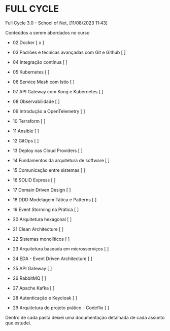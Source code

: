# FULL CYCLE
Full Cycle 3.0 - School of Net, [11/08/2023 11:43]

Conteúdos a serem abordados no curso

- 02 Docker [ x ]

- 03 Padrões e técnicas avançadas com Git e Github [ ]

- 04 Integração contínua [ ]

- 05 Kubernetes [ ]

- 06 Service Mesh com Istio [ ]

- 07 API Gateway com Kong e Kubernetes [ ]

- 08 Observabilidade [ ]

- 09 Introdução a OpenTelemetry [ ]

- 10 Terraform [ ]

- 11 Ansible [ ]

- 12 GitOps [ ]

- 13 Deploy nas Cloud Providers [ ]

- 14 Fundamentos da arquitetura de software [ ]

- 15 Comunicação entre sistemas [ ]

- 16 SOLID Express [ ]

- 17 Domain Driven Design [ ]

- 18 DDD Modelagem Tática e Patterns [ ]

- 19 Event Storming na Prática [ ]

- 20 Arquitetura hexagonal [ ]

- 21 Clean Architecture [ ]

- 22 Sistemas monolíticos [ ]

- 23 Arquitetura baseada em microsserviços [ ]

- 24 EDA - Event Driven Architecture [ ]

- 25 API Gateway [ ]

- 26 RabbitMQ [ ]

- 27 Apache Kafka [ ]

- 28 Autenticação e Keycloak [ ]

- 29 Arquitetura do projeto prático - Codeflix [ ]

Dentro de cada pasta deixei uma documentação detalhada de cada assunto que estudei.